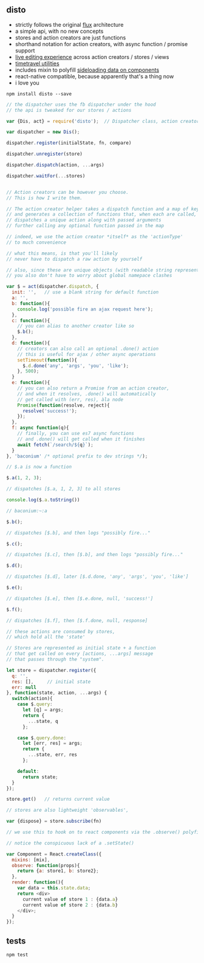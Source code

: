 disto
---

- strictly follows the original [flux](http://facebook.github.io/flux) architecture
- a simple api, with no new concepts
- stores and action creators are just functions
- shorthand notation for action creators, with async function / promise support
- [live editing experience](https://github.com/threepointone/disto-hot-loader) across action creators / stores / views
- [timetravel utilities](https://github.com/threepointone/disto-example/blob/master/_rest/record.js)
- includes mixin to polyfill [sideloading data on components](https://github.com/facebook/react/issues/3398)
- react-native compatible, because apparently that's a thing now
- i love you

`npm install disto --save`

```js
// the dispatcher uses the fb dispatcher under the hood
// the api is tweaked for our stores / actions

var {Dis, act} = require('disto');  // Dispatcher class, action creator helper

var dispatcher = new Dis();

dispatcher.register(initialState, fn, compare)

dispatcher.unregister(store)

dispatcher.dispatch(action, ...args)

dispatcher.waitFor(...stores)


// Action creators can be however you choose.
// This is how I write them.

// The action creator helper takes a dispatch function and a map of key/values,
// and generates a collection of functions that, when each are called,
// dispatches a unique action along with passed arguments
// further calling any optional function passed in the map

// indeed, we use the action creator *itself* as the 'actionType'
// to much convenience

// what this means, is that you'll likely
// never have to dispatch a raw action by yourself

// also, since these are unique objects (with readable string representations),
// you also don't have to worry about global namepace clashes

var $ = act(dispatcher.dispatch, {
  init: '',   // use a blank string for default function
  a: '',
  b: function(){
    console.log('possible fire an ajax request here');
  },
  c: function(){
    // you can alias to another creator like so
    $.b();
  },
  d: function(){
    // creators can also call an optional .done() action
    // this is useful for ajax / other async operations
    setTimeout(function(){
      $.d.done('any', 'args', 'you', 'like');
    }, 500);
  }
  e: function(){
    // you can also return a Promise from an action creator,
    // and when it resolves, .done() will automatically
    // get called with (err, res), àla node
    Promise(function(resolve, reject){
      resolve('success!');
    });
  },
  f: async function(q){
    // finally, you can use es7 async functions
    // and .done() will get called when it finishes
    await fetch(`/search/${q}`);
  }
}, 'baconium' /* optional prefix to dev strings */);

// $.a is now a function

$.a(1, 2, 3);

// dispatches [$.a, 1, 2, 3] to all stores

console.log($.a.toString())

// baconium:~:a

$.b();

// dispatches [$.b], and then logs "possibly fire..."

$.c();

// dispatches [$.c], then [$.b], and then logs "possibly fire..."

$.d();

// dispatches [$.d], later [$.d.done, 'any', 'args', 'you', 'like']

$.e();

// dispatches [$.e], then [$.e.done, null, 'success!']

$.f();

// dispatches [$.f], then [$.f.done, null, response]

// these actions are consumed by stores,
// which hold all the 'state'

// Stores are represented as initial state + a function
// that get called on every [actions, ...args] message
// that passes through the "system".

let store = dispatcher.register({
  q: '',
  res: [],     // initial state
  err: null
}, function(state, action, ...args) {
  switch(action){
    case $.query:
      let [q] = args;
      return {
        ...state, q
      };

    case $.query.done:
      let [err, res] = args;
      return {
        ...state, err, res
      };

    default:
      return state;
  }
});

store.get()   // returns current value

// stores are also lightweight 'observables',

var {dispose} = store.subscribe(fn)

// we use this to hook on to react components via the .observe() polyfill

// notice the conspicuous lack of a .setState()

var Component = React.createClass({
  mixins: [mix],
  observe: function(props){
    return {a: store1, b: store2};
  },
  render: function(){
    var data = this.state.data;
    return <div>
      current value of store 1 : {data.a}
      current value of store 2 : {data.b}
    </div>;
  }
});

```

tests
---
`npm test`

